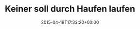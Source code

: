 ---
retweeted: false
source: <a href="http://mvilla.it/fenix" rel="nofollow">Fenix for Android</a>
entities:
  user_mentions: []
  urls: []
  symbols: []
  media:
  - expanded_url: https://twitter.com/bascht/status/589844241150582784/photo/1
    indices:
    - '33'
    - '55'
    url: http://t.co/XhD7WXJyOR
    media_url: http://pbs.twimg.com/media/CC-MNgSW8AAp7gV.jpg
    id_str: '589844239841947648'
    id: '589844239841947648'
    media_url_https: https://pbs.twimg.com/media/CC-MNgSW8AAp7gV.jpg
    sizes:
      large:
        w: '1344'
        h: '760'
        resize: fit
      small:
        w: '680'
        h: '385'
        resize: fit
      medium:
        w: '1200'
        h: '679'
        resize: fit
      thumb:
        w: '150'
        h: '150'
        resize: crop
    type: photo
    display_url: pic.twitter.com/XhD7WXJyOR
  hashtags: []
display_text_range:
- '0'
- '55'
favorite_count: '6'
id_str: '589844241150582784'
truncated: false
retweet_count: '0'
id: '589844241150582784'
possibly_sensitive: false
created_at: Sun Apr 19 17:33:20 +0000 2015
favorited: false
full_text: Keiner soll durch Haufen laufen.
lang: de
extended_entities:
  media:
  - expanded_url: https://twitter.com/bascht/status/589844241150582784/photo/1
    indices:
    - '33'
    - '55'
    url: http://t.co/XhD7WXJyOR
    media_url: http://pbs.twimg.com/media/CC-MNgSW8AAp7gV.jpg
    id_str: '589844239841947648'
    id: '589844239841947648'
    media_url_https: https://pbs.twimg.com/media/CC-MNgSW8AAp7gV.jpg
    sizes:
      large:
        w: '1344'
        h: '760'
        resize: fit
      small:
        w: '680'
        h: '385'
        resize: fit
      medium:
        w: '1200'
        h: '679'
        resize: fit
      thumb:
        w: '150'
        h: '150'
        resize: crop
    type: photo
    display_url: pic.twitter.com/XhD7WXJyOR
tags:
- pesos:twitter
date: '2015-04-19T17:33:20+00:00'
src: https://twitter.com/bascht/status/589844241150582784
original_url: https://twitter.com/bascht/status/589844241150582784
type: twitter_tweet
media_url: https://img.bascht.com/twitter/pbs.twimg.com/media/CC-MNgSW8AAp7gV.jpg
text: Keiner soll durch Haufen laufen.
title: Keiner soll durch Haufen laufen

---